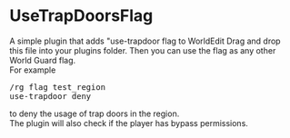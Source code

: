 # UseTrapDoorsFlag
A simple plugin that adds "use-trapdoor flag to WorldEdit
Drag and drop this file into your plugins folder. Then you can use the flag as any other World Guard flag.<br>
For example <pre>/rg flag test_region use-trapdoor deny</pre> to deny the usage of trap doors in the region. <br>
The plugin will also check if the player has bypass permissions.
